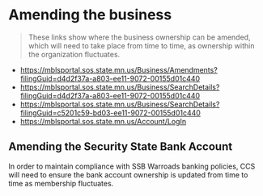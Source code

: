 # Amending the business

> These links show where the business ownership can be amended, which will need to take place from time to time, as ownership within the organization fluctuates.

- https://mblsportal.sos.state.mn.us/Business/Amendments?filingGuid=d4d2f37a-a803-ee11-9072-00155d01c440
- https://mblsportal.sos.state.mn.us/Business/SearchDetails?filingGuid=d4d2f37a-a803-ee11-9072-00155d01c440
- https://mblsportal.sos.state.mn.us/Business/SearchDetails?filingGuid=c5201c59-bd03-ee11-9072-00155d01c440
- https://mblsportal.sos.state.mn.us/Account/LogIn


## Amending the Security State Bank Account

In order to maintain compliance with SSB Warroads banking policies, CCS will need to ensure the bank account ownership is updated from time to time as membership fluctuates.
